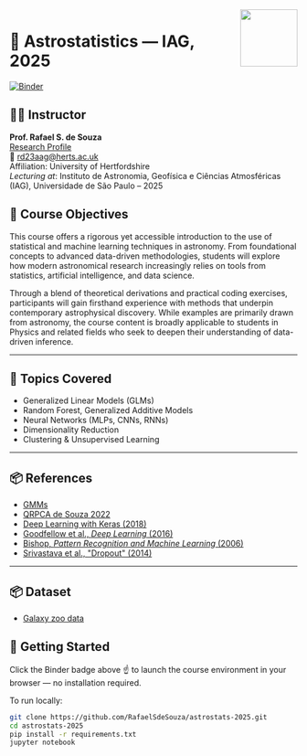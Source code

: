 <img align="right" src="https://imagens.usp.br/wp-content/uploads/IAG.jpg" width="100">

# 🌌 Astrostatistics — IAG, 2025

[![Binder](https://mybinder.org/badge_logo.svg)](https://mybinder.org/v2/gh/RafaelSdeSouza/astrostats-2025/HEAD)

## 👨‍🏫 Instructor  
**Prof. Rafael S. de Souza**  
[Research Profile](https://researchprofiles.herts.ac.uk/en/persons/rafael-da-silva-de-souza)  
📧 rd23aag@herts.ac.uk  
Affiliation: University of Hertfordshire  
*Lecturing at*: Instituto de Astronomia, Geofísica e Ciências Atmosféricas (IAG), Universidade de São Paulo – 2025


## 🎯 Course Objectives

This course offers a rigorous yet accessible introduction to the use of statistical and machine learning techniques in astronomy. From foundational concepts to advanced data-driven methodologies, students will explore how modern astronomical research increasingly relies on tools from statistics, artificial intelligence, and data science.

Through a blend of theoretical derivations and practical coding exercises, participants will gain firsthand experience with methods that underpin contemporary astrophysical discovery. While examples are primarily drawn from astronomy, the course content is broadly applicable to students in Physics and related fields who seek to deepen their understanding of data-driven inference.

---

## 🧠 Topics Covered

- Generalized Linear Models (GLMs)
- Random Forest, Generalized Additive Models
- Neural Networks (MLPs, CNNs, RNNs)
- Dimensionality Reduction
- Clustering & Unsupervised Learning
---

## 📦 References
- [GMMs](https://github.com/COINtoolbox/GMM_Catalogue/blob/master/Tutorial/GMM_Python.ipynb)
- [QRPCA de Souza 2022](https://ui.adsabs.harvard.edu/abs/2022A%26C....4100633D/abstract)
- [Deep Learning with Keras (2018)](https://kitchell.github.io/DeepLearningTutorial/1introtodeeplearning.html)
- [Goodfellow et al., *Deep Learning* (2016)](https://www.deeplearningbook.org/)
- [Bishop, *Pattern Recognition and Machine Learning* (2006)](https://www.springer.com/gp/book/9780387310732)
- [Srivastava et al., "Dropout" (2014)](http://jmlr.org/papers/v15/srivastava14a.html)

---
## 📦 Dataset
- [Galaxy zoo data](https://drive.google.com/file/d/1MaxKdHmLUyW6jMfL0ZT0uKjWrn7Pf9kN/view?usp=sharing)

## 🚀 Getting Started

Click the Binder badge above ☝️ to launch the course environment in your browser — no installation required.

To run locally:

```bash
git clone https://github.com/RafaelSdeSouza/astrostats-2025.git
cd astrostats-2025
pip install -r requirements.txt
jupyter notebook
